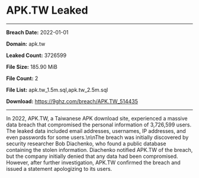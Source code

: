 # APK.TW Leaked

------------
**Breach Date:** 2022-01-01

**Domain:** apk.tw

**Leaked Count:** 3726599

**File Size:** 185.90 MiB

**File Count:** 2

**File List:** apk.tw_1.5m.sql,apk.tw_2.5m.sql

**Download:** https://9ghz.com/breach/APK.TW_514435

------------
In 2022, APK.TW, a Taiwanese APK download site, experienced a massive data breach that compromised the personal information of 3,726,599 users. The leaked data included email addresses, usernames, IP addresses, and even passwords for some users.\n\nThe breach was initially discovered by security researcher Bob Diachenko, who found a public database containing the stolen information. Diachenko notified APK.TW of the breach, but the company initially denied that any data had been compromised. However, after further investigation, APK.TW confirmed the breach and issued a statement apologizing to its users.

